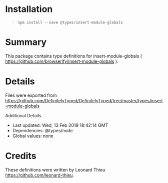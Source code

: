 # Installation
> `npm install --save @types/insert-module-globals`

# Summary
This package contains type definitions for insert-module-globals ( https://github.com/browserify/insert-module-globals ).

# Details
Files were exported from https://github.com/DefinitelyTyped/DefinitelyTyped/tree/master/types/insert-module-globals

Additional Details
 * Last updated: Wed, 13 Feb 2019 18:42:14 GMT
 * Dependencies: @types/node
 * Global values: none

# Credits
These definitions were written by Leonard Thieu <https://github.com/leonard-thieu>.
